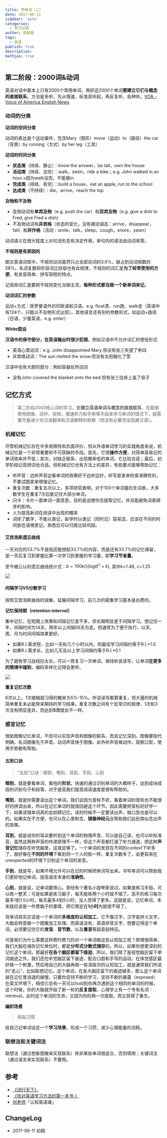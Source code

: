 ```yaml
---
title: 学单词（二）
date: 2017-06-11
sidebar: 'auto'
categories:
  - 学习记录
author: 夜航星
tags:
  - 英语
publish: true
description: 
mathjax: true
---
```


## 第二阶段：2000词&动词

英语对话中基本上只有2000个常用单词，用好这2000个单词**要建立它们与概念的直接联系**。方法是多听，先从慢速、标准音听起，再反复听，各种听。[VOA - Voice of America English News](http://learningenglish.voanews.com/)

### 动词的分类

**动词的空间分类**

动词的表达是个运动事件，包含Mary（图形）move（运动）to（路径）the car（背景）by running（方式）by her leg（工具）

**动词的时间分类**

* **状态类**（持续、静止）：know the answer，be tall，own the house
* **活动类**（持续、没完）：walk，swim，ride a bike；e.g. John walked in an hour.×因为walk没完，不能接in
* **完成类**（持续、有完）：build a house，eat an apple, run to the school
* **达成类**（不持续）：die，arrive，reach the top

**及物和不及物**

* 及物动词有**单宾及物**（e.g. push the car）和**双宾及物**（e.g. give a dish to Fred; give Fred a dish）
* 不及物动词有**非宾格**（状态的变化，没有被动语态：arrive，disappear，fall）和**非作格**（活动：smile，talk，sleep，cough，snore，yawn）

动词语义在很大程度上对句法形态有决定作用，单句内的语法由动词来管。

**不规则是有原因的**

朗文英语词库中，不规则动词虽然只占全部动词的3.6%，缺占到动词频数的58%。名词复数和形容词比较级也有此规律，不规则的词汇是**为了经常使用的方便**，有发音简单、拼写简短的特点。

记高频词汇是要把不规则变化当做主流，**每种形式都当做一个新单词来记**。

**动词词汇的参数**

运动+方式：除罗曼语外的印欧语和汉语，e.g. float漂、run跑、walk走（英语中有124个，只能以不及物形式出现）。其他语言还有别的参数形式，如运动+路径（日语，少量英语，e.g. enter）

**White假设**

**汉语中的保守部分，在英语输出时很少犯错**，例如汉语中不允许词汇的使役形式

* 英语心里动词：e.g. John disappointed Mary.但没有张三失望了李四
* 非宾格动词：The sun melted the snow.但没有太阳融化了雪

汉语中也有大胆的部分：例如容器处所动词

* 没有John covered the blanket onto the bed.但有张三往床上盖了毯子

## 记忆方式

> 第二阶段2000核心词的学习，要**建立英语单词与概念的直接联系**，在能够使用图像、动作、视频，慢速听力和手势等手段来学习单词的情况下，就需要尽量减少对汉语翻译和汉语解释的依赖（但没有必要完全回避汉语）。

### 机械记忆

尽管机械记忆存在许多局限性和负面评价，但从外语单词学习的实践角度来说，机械记忆是一个非常重要和不可获缺的手段。首先，它很**操作方便**，对简单容易记的单词效率并不低；其次，对缺乏联系、出现概率低的单词，它比较合适；最后，初学阶段记高频词也合适。但机械记忆也有方法上的差异，有些要点能够帮助记忆：

* 听声音：边听声音边看单词的效果好于边听边抄，听写是拿来检查准确性的，不要试图拿来增强记忆。
* 重复次数：重复五次以上，多项研究表明，对于100个单词量的生词表，大多数学生在重复7次后能记住大部分单词。
* 闪卡：卡片一面单词一面意思，目的是迫使你去提取记忆，并且能避免词表顺序的影响。
* 人为提高新词在阅读中出现的概率
* 词除了数字，不能以类记，新学时以类记（同时记）容易混，应该在不同的时间放在语境里记，熟悉后可以归类比较巩固。

#### 艾宾浩斯遗忘曲线

一天对应的33.7%不是指还能想起33.7%的内容，而是还有33.7%的记忆保留，是一天后复习到掌握比第一次学习到掌握的学习量，即**学习节省量**。

至今被公认的遗忘曲线统计式：$b=100k/((logt)^c+k)$, 其中k=1.48, c=1.25

![](http://images.stanine.top/memory-remain.jpg)

#### 间隔学习VS分散学习

按照艾宾浩斯曲线的误解，延展间隔学习，前几次的密集学习基本是白费的。

**记忆保持期（retention interval）**

集中记忆，在短期上效果和间隔记忆差不多，但长期明显差于间隔学习。想记住一年，间隔时间为14天，两年以上间隔56天为宜。但通常为了便于执行，以天、周、月为时间间隔效果更好。

- 如果R.I.需求短，比如一天和几个小时以内，则最佳学习间隔约等于R.I.*1.0
- 如果R.I.需求长，比如几天及以上学习间隔约等于R.I.*0.1

为了避免学习战线拉太长，可以一周复习一次单词，保持听说读写，让单词**在更多的情境中碰到**，编码多样化记得会更牢。

![](http://images.stanine.top/forget-curve.png)

**重复记忆次数**

6次以上。1次接触就习得的概率为5%-15%。听说读写都算重复，但大量的机械简单重复未必能带来期待的学习结果。重复次数之间有个反常识的规律，1次和3次没有明显差异，而达到**5次**就会不一样。

### 感官记忆

借助图像记忆单词，不但可以实现声音和图像的联系，而且记忆深刻。图像要指代明确，名词图像先于声音，动词声音快于图像。此外听声音做动作，观察口型，使用手势都有帮助。

#### 五到口诀

> “五到”口诀：眼到、嘴到、耳到、手到、心到

**眼到**，就是要看单词，看他的**形状**。快速的通过识别单词的大概样子，达到成块成段的识别句子和段落，对于提高我们提高阅读速度是很有帮助的。

**嘴到**，就是你需要读出这个单词。我们会因为音标不好，看着单词的音标也不能很好的拼读出来，所以在记忆单词时就很回避这个环节。因此需要把音标好好学一下，如果读错单词真的会妨碍记忆。读的时候不一定要读出声，做口型也是可以的。如果实在不方便，也可以在心里默念，**镜像神经元**会帮助我们达到类似念出声的效果。

**耳到**，就是说你的耳朵要听到这个单词的物理声音，可以是自己读，也可以听标准音，虽然这两种声音的传递原理不一样，但这个声音都打通了听力通道，把这种**声音记忆**储存在听觉脑里，这就足够了。一个单词的发音在不同的context下听多了，就好像在**不同的环境**下看到同一个人的脸一样，重复次数多了，会更容易在unexpected的环境下识别这个单词的发音。

**手到**，就是写，如果环境允许可以在记的时候把单词写出来。书写单词可以帮助我们更好地记单词，提高语言本身的**准确性**。

**心到**，就是说，记单词要用心。曾经有个著名小提琴家说过，如果是练习手指，可以练一整天；可是如果是练习脑子，每天能练两个小时就不错了。高手的练习每次最多1到1.5小时，每天最多4到5小时，没人受得了更多。这就是说，记忆单词，本来就应该是一件费脑子的事情，把它限定在**1小时**内就很不错了。

背单词其实应该是一个单词的**多维度的认知加工**。它不像汉字，汉字是拼义文字，大脑会特意做一个图像加工处理，而英语没有，英语拼音文字，想要记得这个单词，必须要记住它的**发音**、**音节数**，以及**重音**等超音段特征。

可是我们为什么需要这样费时费力的对一个单词做这些认知加工呢？原理很简单，我们大脑在储存记忆单位时，都是**分布式分散式储存**的。所以，如果你想更深刻的记忆这个单词，那最好**在各个脑区都留下痕迹**。所以，我们除了是视觉脑区留下单词痕迹之外，我们还在听觉脑区留下痕迹，配合口腔和手写的运动，在体觉感区最好做一个刺激，然后用自己的大脑再做一些深层次的认知加工，就是通常我们所说的“走心”，比如联想记忆。这个单词，在各大脑区留下的痕迹越多，那么这个单词就在记忆里消退的越慢，只要你坚持不断的学习，坚持不断的暴露（exposed）在英文环境下，相信它总有一天可以hold到你再次遇到这个相同的单词的时候，这个时候，你的大脑就开始了新一轮的**反复提取**，心理学上有一个专有名词：retrieval，此时这个单词的生命，又因为你的再一次提取，而又获得了重生。

**编织场景**

> 粘贴习惯

给自己记单词设定一个**学习场景**，形成一个习惯，减少心理能量的消耗。

### 联想法和关键词法

联想法（通过想象图像来实现联系）除非某些单词很适合，否则慎用；关键词法（通过语言来实现联系）不要用。

## 参考

- [《词行天下》](https://book.douban.com/subject/26394930/)
- [《找对英语学习方法的第一本书 》](https://book.douban.com/subject/11522125/)
- [何老师](http://www.zaih.com/mentor/84783701/?recommendby=84783701)「认知英语课」

## ChangeLog

- 2017-06-11 初稿